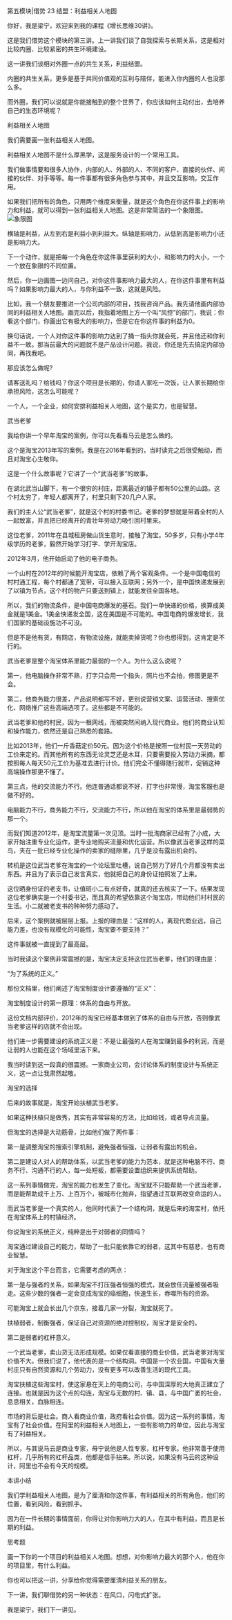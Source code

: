 第五模块|借势  23 结盟：利益相关人地图

你好，我是梁宁，欢迎来到我的课程《增长思维30讲》。

这是我们借势这个模块的第三讲。上一讲我们谈了自我探索与长期关系，这是相对比较内圈、比较紧密的共生环境建设。

这一讲我们谈相对外圈一点的共生关系，利益结盟。

内圈的共生关系，更多是基于共同价值观的互利与陪伴，能进入你内圈的人也没那么多。

而外圈，我们可以说就是你能接触到的整个世界了，你应该如何主动付出，去培养自己的生态环境呢？

利益相关人地图

我们需要画一张利益相关人地图。

利益相关人地图不是什么厚黑学，这是服务设计的一个常用工具。

我们做事情要和很多人协作，内部的人、外部的人、不同的客户、直接的伙伴、间接的伙伴、对手等等。每一件事都有很多角色参与其中，并且交互影响，交互作用。

如果我们把所有的角色，只用两个维度来衡量，就是这个角色在你这件事上的影响力和利益，就可以得到一张利益相关人地图。这是非常简洁的一个象限图。
![象限图](./增长思维/images.assets/23.png)


横轴是利益，从左到右是利益小到利益大。纵轴是影响力，从低到高是影响力小还是影响力大。

下一个动作，就是把每一个角色在你这件事里获利的大小，和影响力的大小，一个一个放在象限的不同位置。

然后，你一边画图一边问自己，对你这件事影响力最大的人，在你这件事里有利益吗？如果影响力最大的人，与你利益不一致，这就是风险。

比如，我一个朋友要推进一个公司内部的项目，找我咨询产品。我先请他画内部协同的利益相关人地图。画完以后，我指着地图上方一个叫“风控”的部门，我说：你看这个部门，你画出它有极大的影响力，但是它在你这件事的利益为0。

换句话说，一个人对你这件事的影响力达到了捅一指头你就会死，并且他还和你利益不一致。那当前最大的问题就不是产品设计问题。我说，你还是先去搞定内部协同，再找我吧。

那应该怎么做呢?

请客送礼吗？给钱吗？你这个项目是长期的，你请人家吃一次饭，让人家长期给你承担风险，这怎么可能呢？

一个人，一个企业，如何安排利益相关人地图，这个是实力，也是智慧。

武当老爹

我给你讲一个早年淘宝的案例，你可以先看看马云是怎么做的。

这个是淘宝2013年写的案例，我是在2016年看到的，当时读完之后很受触动，而且对淘宝心生敬仰。

这是一个什么故事呢？它讲了一个“武当老爹”的故事。

在湖北武当山脚下，有一个很穷的村庄，距离最近的镇子都有50公里的山路。这个村太穷了，年轻人都离开了，村里只剩下20几户人家。

我们的主人公“武当老爹”，就是这个村的村委书记。老爹的梦想就是带着全村的人一起致富，并且把已经离开的青壮年劳动力吸引回村里来。

这位老爹，2011年在县城租房做山货生意时，接触了淘宝。50多岁，只有小学4年级学历的老爹，毅然开始学习打字、学开淘宝店。

2012年3月，他开始启动了他的电子商务。

一个山村在2012年的时候能开淘宝店，依赖了两个客观条件。一个是中国电信的村村通工程，每个村都通了宽带，可以接入互联网；另外一个，是中国快递发展到了以镇为节点，这个村的物产只要送到镇上，就能发往全国各地。

所以，我们的物流条件，是中国电商爆发的基石。我们一单快递的价格，换算成美金就是1美金。1美金快递发全国，这在美国是不可能的。中国电商的爆发增长，我们国家的基础设施功不可没。

但是不是他有货，有网店，有物流设施，就能卖掉货呢？你也想得到，这肯定是不行的。

武当老爹是整个淘宝体系里能力最弱的一个人。为什么这么说呢？

第一，他电脑操作非常不熟，打字只会用一个指头，照片也不会拍，修图更是不会。

第二，他商务能力很差，产品说明都写不好，更别说营销文案、运营活动、搜索优化、网络推广这些高端选项了。这些都是不可能的。

武当老爹和他的村民，因为一根网线，而被突然间纳入现代商业。他们的商业认知和操作能力，依然还是自己熟悉的套路。

比如2013年，他们一斤香菇定价50元。因为这个价格是按照一位村民一天劳动的工价来定的。而其他所有的东西无论灵芝还是木耳，只要需要投入劳动力采摘，都按照每人每天50元工价为基准去进行计价。他们完全不懂得随行就市，促销这种高端操作那更不懂了。

第三点，他的交流能力不行。他连普通话都说不好，打字也非常慢，淘宝客服也是做不好的。

电脑能力不行，商务能力不行，交流能力不行，所以他在淘宝的体系里是最弱势的那一个。

而我们知道2012年，是淘宝流量第一次见顶。当时一批淘商家已经有了小成，大家开始注重专业化运作，更专业地购买流量和优化运营。所以像武当老爹这样的菜鸟，夹在一批已经专业化操作的卖家的缝隙里，几乎是没有露出机会的。

转机是这位武当老爹在淘宝的一个论坛里吐槽，说自己努力了好几个月都没有卖出东西。并且为了表示自己发言真实，他就把自己的身份证拍照发了上来。

这位晒身份证的老支书，让值班小二有点好奇，就真的还去核实了一下。结果发现这位老爹确实是一个村委书记，而且真的希望依靠这个淘宝店，带动他们村村民的生活。小二就被老支书的种种努力感动了。

后来，这个案例就被层层上报。上报的理由是：“这样的人，离现代商业远，自己能力差，也没有规模化的可能性，淘宝要不要支持？”

这件事就被一直提到了最高层。

当时我读这个案例非常震撼的是，淘宝决定支持这位武当老爹，他们的理由是：

“为了系统的正义。”

那份文档里，他们阐述了淘宝制度设计要遵循的“正义”：

淘宝制度设计的第一原理：体系的自由与开放。

这份文档内部评价，2012年的淘宝已经基本做到了体系的自由与开放，否则像武当老爹这样的店就不会出现。

他们进一步需要建设的系统正义是：不是让最强的人在淘宝赚到最多的利润，而是让弱的人也能在这个场域里活下来。

我当时读到这一段真的很震撼。一家商业公司，会讨论体系的制度设计与系统正义，这一点让我肃然起敬。

淘宝的选择

后来的故事就是，淘宝开始扶植武当老爹。

如果这种扶植只是做秀，其实有非常容易的方法，比如给钱，或者导点流量。

但淘宝的选择是大动筋骨，比如他们做了两件事：

第一是调整淘宝的搜索引擎机制，避免强者恒强，让弱者有露出的机会。

第二是建设人对人的帮助体系，以武当老爹的能力为范本，就是这种电脑不行、商务不行、沟通不行的人，每一处短板，都需要设置组织来提供系统帮助。

这一系列事情做完，淘宝的能力也发生了变化。淘宝就不只能帮助一个武当老爹，而是能帮助成千上万、上百万个，被城市化抛弃，指望通过互联网改变命运的人。

而武当老爹是一个真实的人，他同时代表了一个结构洞，就是后来的淘宝村，依托在淘宝体系上的村镇经济。

你说淘宝的系统正义，纯粹是出于对弱者的同情吗？

淘宝通过建设自己的能力，帮助了一批只能依靠它的弱者，这其中有慈悲，也有商业智慧。

对于淘宝这个平台而言，它需要考虑的两点：

第一是与强者的关系，如果淘宝不打压强者恒强的模式，就会放任流量被强者吸走。这些少数的强者一定会变成淘宝的癌细胞，快速生长，吞噬所有的资源。

可能淘宝上就会长出几个京东，接着几家一分裂，淘宝就死了。

扶植弱者，制衡强者，保证自己对资源的绝对控制权，淘宝才是安全的。

第二是弱者的杠杆意义。

一个武当老爹，卖山货无法形成规模。如果仅看直接的商业价值，武当老爹对淘宝价值不大。但我们说了，他代表的是一个结构洞。中国是一个农业国，中国有大量村庄只有自然资源和几个劳动力，没有更多可以改善生活的现代工具。

淘宝扶植这些淘宝村，使这家悬在天上的电商公司，与中国深厚的大地真正建立了连接。也就是因为这个点的勾连，淘宝与无数的村、镇、县，与中国广袤的社会，息息相关，血脉相连。

市场的背后是社会。商人看商业价值，政府看社会价值。因为这一系列的事情，淘宝有了社会价值。在阿里的利益相关人地图上，一些有影响力的单位，因此与淘宝有了利益相关。

所以，与其说马云是商业专家，毋宁说他是人性专家，杠杆专家。他非常善于使用杠杆，几乎所有的杠杆品类，他都是信手拈来。所以说，如果没有马云的这种设计，阿里也不会有今天的规模。

本讲小结

我们学利益相关人地图，是为了厘清和你这件事，有利益相关的所有角色，他们的位置，看到风险，看到抓手。

因为在一件长期的事情面前，你得让对你影响力大的人，在其中有利益，而且是长期的利益。

思考题

画一下你的一个项目的利益相关人地图。想想，对你影响力最大的那个人，他在你的项目里，有什么利益。

你也可以把这一讲，分享给你觉得需要厘清利益关系的朋友。

下一讲，我们聊借势的另一种状态：在风口，闪电式扩张。

我是梁宁，我们下一讲见。
